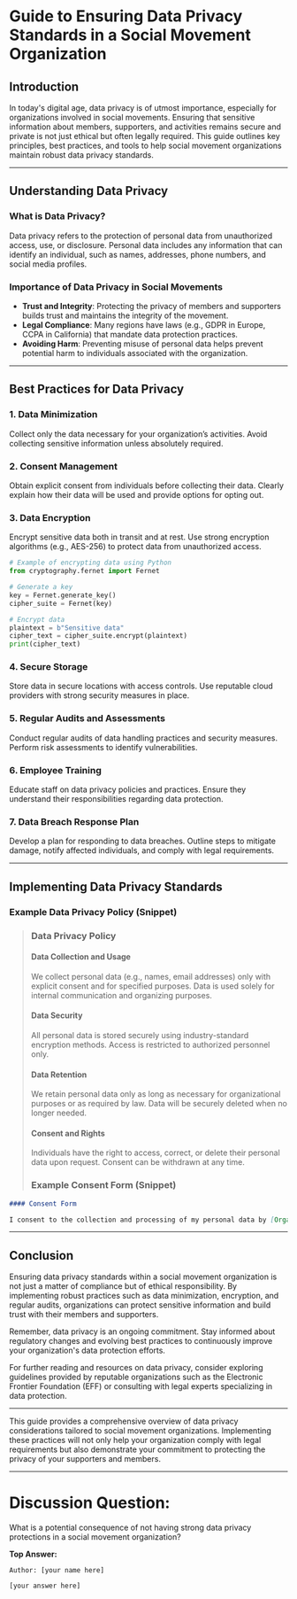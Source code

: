 # Guide to Ensuring Data Privacy Standards in a Social Movement Organization

## Introduction

In today's digital age, data privacy is of utmost importance, especially for organizations involved in social movements. Ensuring that sensitive information about members, supporters, and activities remains secure and private is not just ethical but often legally required. This guide outlines key principles, best practices, and tools to help social movement organizations maintain robust data privacy standards.

---

## Understanding Data Privacy

### What is Data Privacy?

Data privacy refers to the protection of personal data from unauthorized access, use, or disclosure. Personal data includes any information that can identify an individual, such as names, addresses, phone numbers, and social media profiles.

### Importance of Data Privacy in Social Movements

- **Trust and Integrity**: Protecting the privacy of members and supporters builds trust and maintains the integrity of the movement.
- **Legal Compliance**: Many regions have laws (e.g., GDPR in Europe, CCPA in California) that mandate data protection practices.
- **Avoiding Harm**: Preventing misuse of personal data helps prevent potential harm to individuals associated with the organization.

---

## Best Practices for Data Privacy

### 1. Data Minimization

Collect only the data necessary for your organization’s activities. Avoid collecting sensitive information unless absolutely required.

### 2. Consent Management

Obtain explicit consent from individuals before collecting their data. Clearly explain how their data will be used and provide options for opting out.

### 3. Data Encryption

Encrypt sensitive data both in transit and at rest. Use strong encryption algorithms (e.g., AES-256) to protect data from unauthorized access.

```python
# Example of encrypting data using Python
from cryptography.fernet import Fernet

# Generate a key
key = Fernet.generate_key()
cipher_suite = Fernet(key)

# Encrypt data
plaintext = b"Sensitive data"
cipher_text = cipher_suite.encrypt(plaintext)
print(cipher_text)
```

### 4. Secure Storage

Store data in secure locations with access controls. Use reputable cloud providers with strong security measures in place.

### 5. Regular Audits and Assessments

Conduct regular audits of data handling practices and security measures. Perform risk assessments to identify vulnerabilities.

### 6. Employee Training

Educate staff on data privacy policies and practices. Ensure they understand their responsibilities regarding data protection.

### 7. Data Breach Response Plan

Develop a plan for responding to data breaches. Outline steps to mitigate damage, notify affected individuals, and comply with legal requirements.

---

## Implementing Data Privacy Standards

### Example Data Privacy Policy (Snippet)


> ### Data Privacy Policy
>
> #### Data Collection and Usage
>
> We collect personal data (e.g., names, email addresses) only with explicit consent and for specified purposes. Data is used solely for internal communication and organizing purposes.
>
> #### Data Security
>
> All personal data is stored securely using industry-standard encryption methods. Access is restricted to authorized personnel only.
>
> #### Data Retention
>
> We retain personal data only as long as necessary for organizational purposes or as required by law. Data will be securely deleted when no longer needed.
> 
> #### Consent and Rights
> 
> Individuals have the right to access, correct, or delete their personal data upon request. Consent can be withdrawn at any time.
> 
> 
> ### Example Consent Form (Snippet)

```markdown
#### Consent Form

I consent to the collection and processing of my personal data by [Organization Name] for the purposes of communication and organizational activities. I understand that I may withdraw this consent at any time.
```

---

## Conclusion

Ensuring data privacy standards within a social movement organization is not just a matter of compliance but of ethical responsibility. By implementing robust practices such as data minimization, encryption, and regular audits, organizations can protect sensitive information and build trust with their members and supporters.

Remember, data privacy is an ongoing commitment. Stay informed about regulatory changes and evolving best practices to continuously improve your organization's data protection efforts.

For further reading and resources on data privacy, consider exploring guidelines provided by reputable organizations such as the Electronic Frontier Foundation (EFF) or consulting with legal experts specializing in data protection.

---

This guide provides a comprehensive overview of data privacy considerations tailored to social movement organizations. Implementing these practices will not only help your organization comply with legal requirements but also demonstrate your commitment to protecting the privacy of your supporters and members.

---
# Discussion Question:

What is a potential consequence of not having strong data privacy protections in a social movement organization?

**Top Answer:**
```
Author: [your name here]

[your answer here]

```
